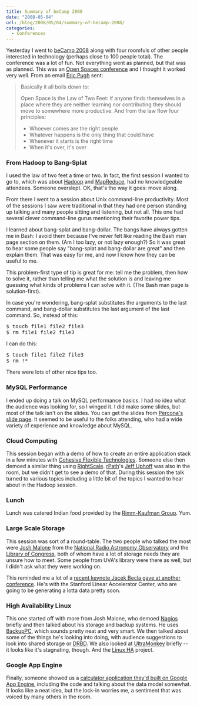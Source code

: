 ```yaml
---
title: Summary of beCamp 2008
date: "2008-05-04"
url: /blog/2008/05/04/summary-of-becamp-2008/
categories:
  - Conferences
---
```

Yesterday I went to [beCamp 2008](http://barcamp.org/beCamp2008) along with four roomfuls of other people interested in technology (perhaps close to 100 people total). The conference was a lot of fun. Not everything went as planned, but that was as planned. This was an [Open Spaces conference](http://martinfowler.com/bliki/OpenSpace.html) and I thought it worked very well. From an email [Eric Pugh](http://www.opensourceconnections.com/) sent:

> Basically it all boils down to:
> 
> Open Space is the Law of Two Feet: if anyone finds themselves in a place where they are neither learning nor contributing they should move to somewhere more productive. And from the law flow four principles:
> 
> *   Whoever comes are the right people
> *   Whatever happens is the only thing that could have
> *   Whenever it starts is the right time
> *   When it's over, it's over

### From Hadoop to Bang-Splat

I used the law of two feet a time or two. In fact, the first session I wanted to go to, which was about [Hadoop](http://hadoop.apache.org/core/) and [MapReduce](http://research.google.com/archive/mapreduce.html), had no knowledgeable attendees. Someone overslept. OK, that's the way it goes: move along.

From there I went to a session about Unix command-line productivity. Most of the sessions I saw were traditional in that they had one person standing up talking and many people sitting and listening, but not all. This one had several clever command-line gurus mentioning their favorite power tips.

I learned about bang-splat and bang-dollar. The bangs have always gotten me in Bash: I avoid them because I've never felt like reading the Bash man page section on them. (Am I too lazy, or not lazy enough?) So it was great to hear some people say "bang-splat and bang-dollar are great" and then explain them. That was easy for me, and now I know how they can be useful to me.

This problem-first type of tip is great for me: tell me the problem, then how to solve it, rather than telling me what the solution is and leaving me guessing what kinds of problems I can solve with it. (The Bash man page is solution-first).

In case you're wondering, bang-splat substitutes the arguments to the last command, and bang-dollar substitutes the last argument of the last command. So, instead of this:

<pre>$ touch file1 file2 file3
$ rm file1 file2 file3</pre>

I can do this:

<pre>$ touch file1 file2 file3
$ rm !*</pre>

There were lots of other nice tips too.

### MySQL Performance

I ended up doing a talk on MySQL performance basics. I had no idea what the audience was looking for, so I winged it. I did make some slides, but most of the talk isn't on the slides. You can get the slides from [Percona's slide page](http://www.percona.com/presentations.html). It seemed to be useful to the folks attending, who had a wide variety of experience and knowledge about MySQL.

### Cloud Computing

This session began with a demo of how to create an entire application stack in a few minutes with [Cohesive Flexible Technologies](http://www.cohesiveft.com/). Someone else then demoed a similar thing using [RightScale](http://www.rightscale.com/). [rPath](http://www.rpath.com/)'s [Jeff Uphoff](http://blogs.conary.com/index.php/juphoff) was also in the room, but we didn't get to see a demo of that. During this session the talk turned to various topics including a little bit of the topics I wanted to hear about in the Hadoop session.

### Lunch

Lunch was catered Indian food provided by the [Rimm-Kaufman Group](http://www.rimmkaufman.com/). Yum.

### Large Scale Storage

This session was sort of a round-table. The two people who talked the most were [Josh Malone](http://www.cv.nrao.edu/~jmalone/) from the [National Radio Astronomy Observatory](http://www.nrao.edu/) and the [Library of Congress](http://www.loc.gov/), both of whom have a lot of storage needs they are unsure how to meet. Some people from UVA's library were there as well, but I didn't ask what they were working on.

This reminded me a lot of a [recent keynote Jacek Becla gave at another conference](http://en.oreilly.com/mysql2008/public/schedule/detail/1865). He's with the Stanford Linear Accelerator Center, who are going to be generating a lotta data pretty soon.

### High Availability Linux

This one started off with more from Josh Malone, who demoed [Nagios](http://www.nagios.org/) briefly and then talked about his storage and backup systems. He uses [BackupPC](http://backuppc.sourceforge.net/), which sounds pretty neat and very smart. We then talked about some of the things he's looking into doing, with audience suggestions to look into shared storage or [DRBD](http://www.drbd.org/). We also looked at [UltraMonkey](http://www.ultramonkey.org/) briefly -- it looks like it's stagnating, though. And the [Linux HA](http://linux-ha.org/) project.

### Google App Engine

Finally, someone showed us a [calculator application they'd built on Google App Engine](http://gi89.appspot.com/), including the code and talking about the data model somewhat. It looks like a neat idea, but the lock-in worries me, a sentiment that was voiced by many others in the room.


